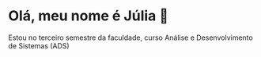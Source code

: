 # Olá, meu nome é  Júlia 🤗
Estou no terceiro semestre da faculdade, curso Análise e Desenvolvimento de Sistemas (ADS)

